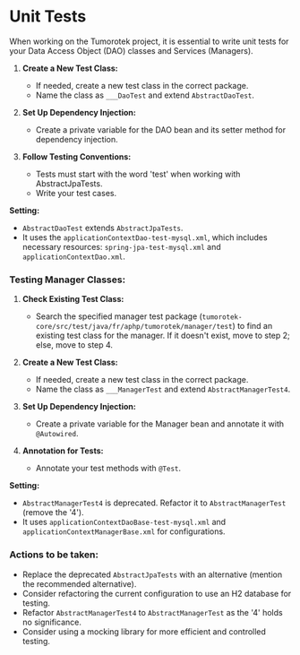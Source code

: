 # Unit Tests

When working on the Tumorotek project, it is essential to write unit tests for your Data Access Object (DAO) classes and Services (Managers).

1. **Create a New Test Class:**
   - If needed, create a new test class in the correct package.
   - Name the class as `___DaoTest` and extend `AbstractDaoTest`.

2. **Set Up Dependency Injection:**
   - Create a private variable for the DAO bean and its setter method for dependency injection.

3. **Follow Testing Conventions:**
   - Tests must start with the word 'test' when working with AbstractJpaTests.
   - Write your test cases.

**Setting:**  
- `AbstractDaoTest` extends `AbstractJpaTests`.
- It uses the `applicationContextDao-test-mysql.xml`, which includes necessary resources: `spring-jpa-test-mysql.xml` and `applicationContextDao.xml`.

### Testing Manager Classes:

1. **Check Existing Test Class:**
   - Search the specified manager test package (`tumorotek-core/src/test/java/fr/aphp/tumorotek/manager/test`) to find an existing test class for the manager. If it doesn't exist, move to step 2; else, move to step 4.

2. **Create a New Test Class:**
   - If needed, create a new test class in the correct package.
   - Name the class as `___ManagerTest` and extend `AbstractManagerTest4`.

3. **Set Up Dependency Injection:**
   - Create a private variable for the Manager bean and annotate it with `@Autowired`.

4. **Annotation for Tests:**
   - Annotate your test methods with `@Test`.

**Setting:**  
- `AbstractManagerTest4` is deprecated. Refactor it to `AbstractManagerTest` (remove the '4').
- It uses `applicationContextDaoBase-test-mysql.xml` and `applicationContextManagerBase.xml` for configurations.

### Actions to be taken:
- Replace the deprecated `AbstractJpaTests` with an alternative (mention the recommended alternative).
- Consider refactoring the current configuration to use an H2 database for testing.
- Refactor `AbstractManagerTest4` to `AbstractManagerTest` as the '4' holds no significance.
- Consider using a mocking library for more efficient and controlled testing.